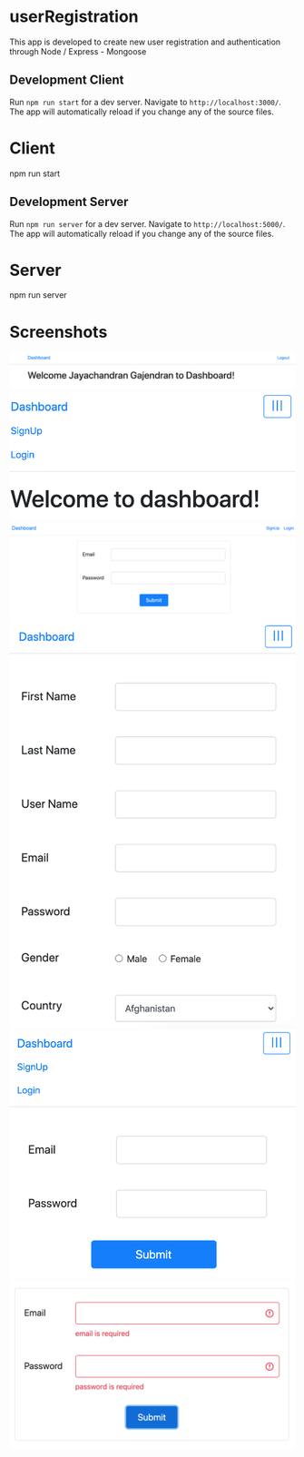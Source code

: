 # userRegistration

This app is developed to create new user registration and authentication through Node / Express - Mongoose

## Development Client

Run `npm run start` for a dev server. Navigate to `http://localhost:3000/`. The app will automatically reload if you change any of the source files.

# Client
 npm run start
 
## Development Server

Run `npm run server` for a dev server. Navigate to `http://localhost:5000/`. The app will automatically reload if you change any of the source files.

# Server
npm run server

# Screenshots

![alt text](Dashboard_Desktop_view.png)
![alt text](Default_Mobile_view.png)
![alt text](Login_Desktop_view.png)
![alt text](Signup_Mobile_view.png)
![alt text](Login_Mobile_view.png)
![alt text](Validation.png)
